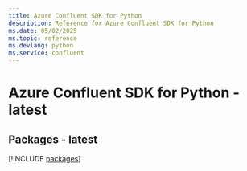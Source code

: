 ```yaml
---
title: Azure Confluent SDK for Python
description: Reference for Azure Confluent SDK for Python
ms.date: 05/02/2025
ms.topic: reference
ms.devlang: python
ms.service: confluent
---
```

# Azure Confluent SDK for Python - latest
## Packages - latest
[!INCLUDE [packages](confluent-index.md)]